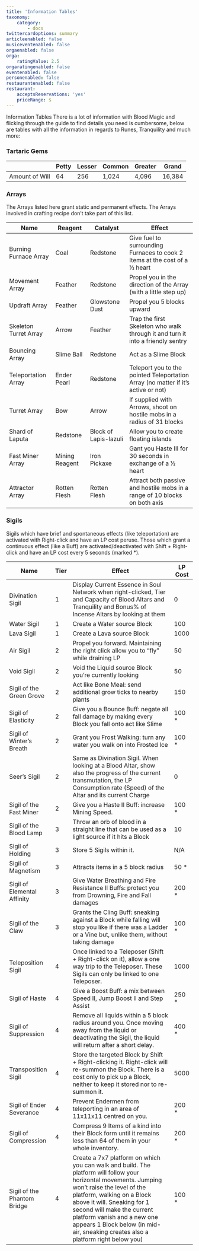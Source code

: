 ```yaml
---
title: 'Information Tables'
taxonomy:
    category:
        - docs
twittercardoptions: summary
articleenabled: false
musiceventenabled: false
orgaenabled: false
orga:
    ratingValue: 2.5
orgaratingenabled: false
eventenabled: false
personenabled: false
restaurantenabled: false
restaurant:
    acceptsReservations: 'yes'
    priceRange: $
---
```


Information Tables
There is a lot of information with Blood Magic and flicking through the guide to find details you need is cumbersome, below are tables with all the information in regards to Runes, Tranquility and much more:

### Tartaric Gems

| | Petty |  Lesser | Common  | Greater | Grand |
|-|-------|---------|---------|---------|-------|
| Amount of Will | 64 | 256 | 1,024 | 4,096 | 16,384 |

### Arrays

The Arrays listed here grant static and permanent effects. The Arrays involved in crafting recipe don’t take part of this list.


| Name | Reagent | Catalyst | Effect |
|------|---------|----------|--------|
| Burning Furnace Array | Coal | Redstone | Give fuel to surrounding Furnaces to cook 2 Items at the cost of a ½ heart |
| Movement Array | Feather | Redstone | Propel you in the direction of the Array (with a little step up) |
| Updraft Array | Feather | Glowstone Dust | Propel you 5 blocks upward |
| Skeleton Turret Array | Arrow | Feather | Trap the first Skeleton who walk through it and turn it into a friendly sentry |
| Bouncing Array | Slime Ball | Redstone | Act as a Slime Block |
| Teleportation Array | Ender Pearl | Redstone | Teleport you to the pointed Teleportation Array (no matter if it’s active or not) |
| Turret Array | Bow | Arrow | If supplied with Arrows, shoot on hostile mobs in a radius of 31 blocks |
| Shard of Laputa | Redstone | Block of Lapis-lazuli | Allow you to create floating islands |
| Fast Miner Array | Mining Reagent | Iron Pickaxe | Gant you Haste III for 30 seconds in exchange of a ½ heart |
| Attractor Array | Rotten Flesh | Rotten Flesh | Attract both passive and hostile mobs in a range of 10 blocks on both axis |

### Sigils

Sigils which have brief and spontaneous effects (like teleportation) are activated with Right-click and have an LP cost peruse. Those which grant a continuous effect (like a Buff) are activated/deactivated with Shift + Right-click and have an LP cost every 5 seconds (marked *).

| Name | Tier | Effect | LP Cost |
|------|------|--------|---------|
| Divination Sigil | 1 | Display Current Essence in Soul Network when right-clicked, Tier and Capacity of Blood Altars and Tranquility and Bonus% of Incense Altars by looking at them | 0 | 
| Water Sigil | 1 | Create a Water source Block | 100 | 
| Lava Sigil | 1 | Create a Lava source Block | 1000 |
| Air Sigil | 2 | Propel you forward. Maintaining the right click allow you to “fly” while draining LP | 50 |
| Void Sigil | 2 | Void the Liquid source Block you’re currently looking | 50 |
| Sigil of the Green Grove | 2 | Act like Bone Meal: send additional grow ticks to nearby plants | 150 |
| Sigil of Elasticity | 2 | Give you a Bounce Buff: negate all fall damage by making every Block you fall onto act like Slime | 100 * |
| Sigil of Winter’s Breath | 2 | Grant you Frost Walking: turn any water you walk on into Frosted Ice | 100 * |
| Seer’s Sigil | 2 | Same as Divination Sigil. When looking at a Blood Altar, show also the progress of the current transmutation, the LP Consumption rate (Speed) of the Altar and its current Charge | 0 |
| Sigil of the Fast Miner | 2 | Give you a Haste II Buff: increase Mining Speed. | 100 * |
| Sigil of the Blood Lamp | 3 | Throw an orb of blood in a straight line that can be used as a light source if it hits a Block | 10 |
| Sigil of Holding | 3 | Store 5 Sigils within it.  | N/A
| Sigil of Magnetism | 3 | Attracts items in a 5 block radius | 50 *
| Sigil of Elemental Affinity | 3 | Give Water Breathing and Fire Resistance II Buffs: protect you from Drowning, Fire and Fall damages  | 200 * |
| Sigil of the Claw | 3 | Grants the Cling Buff: sneaking against a Block while falling will stop you like if there was a Ladder or a Vine but, unlike them, without taking damage | 100 * |
| Teleposition Sigil | 4 | Once linked to a Teleposer (Shift + Right-click on it), allow a one way trip to the Teleposer. These Sigils can only be linked to one Teleposer. | 1000 |
| Sigil of Haste | 4 | Give a Boost Buff: a mix between Speed II, Jump Boost II and Step Assist | 250 * |
| Sigil of Suppression | 4 | Remove all liquids within a 5 block radius around you. Once moving away from the liquid or deactivating the Sigil, the liquid will return after a short delay. | 400 * |
| Transposition Sigil | 4 | Store the targeted Block by Shift + Right-clicking it. Right-click will re-summon the Block. There is a cost only to pick up a Block, neither to keep it stored nor to re-summon it. | 5000 |
| Sigil of Ender Severance | 4 | Prevent Endermen from teleporting in an area of 11x11x11 centred on you. | 200 * |
| Sigil of Compression | 4 | Compress 9 Items of a kind into their Block form until it remains less than 64 of them in your whole inventory. | 200 * |
| Sigil of the Phantom Bridge | 4 | Create a 7x7 platform on which you can walk and build. The platform will follow your horizontal movements. Jumping won’t raise the level of the platform, walking on a Block above it will. Sneaking for 1 second will make the current platform vanish and a new one appears 1 Block below (in mid-air, sneaking creates also a platform right below you) | 100 * |


